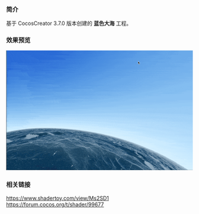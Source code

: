 ### 简介
基于 CocosCreator 3.7.0 版本创建的 **蓝色大海** 工程。

### 效果预览
![image](../../../gif/202212/2022120202.gif)

### 相关链接    
https://www.shadertoy.com/view/Ms2SD1    
https://forum.cocos.org/t/shader/99677